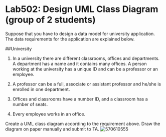 ﻿# Lab502: Design UML Class Diagram (group of 2 students)

Suppose that you have to design a data model for university application. The data requirements for the application are explained below.

##University

1. In a university there are different classrooms, offices and departments. A department has a name and it contains many offices. A person working at the university has a unique ID and can be a professor or an employee.

2. A professor can be a full, associate or assistant professor and he/she is enrolled in one department.

3. Offices and classrooms have a number ID, and a classroom has a number of seats.

4. Every employee works in an office.

Create a UML class diagram according to the requirement above. Draw the diagram on paper manually and submit to TA.
![570610555](https://fbcdn-sphotos-g-a.akamaihd.net/hphotos-ak-xpa1/v/t34.0-12/12092360_1052549091464219_1987205312_n.jpg?oh=19f7e7b63dfa74870c388ca6c94786ef&oe=560FCCB0&__gda__=1443957985_4ec2737f4ecc3374a890e3bdc563f32e)
